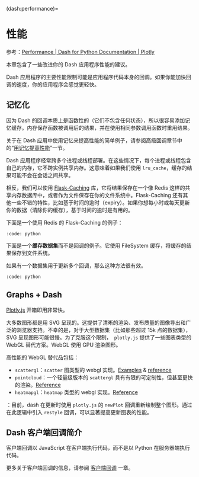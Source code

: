 (dash:performance)=
# 性能

参考：[Performance | Dash for Python Documentation | Plotly](https://dash.plotly.com/performance)

本章包含了一些改进你的 Dash 应用程序性能的建议。

Dash 应用程序的主要性能限制可能是应用程序代码本身的回调。如果你能加快回调的速度，你的应用程序会感觉更轻快。

## 记忆化

因为 Dash 的回调本质上是函数性的（它们不包含任何状态），所以很容易添加记忆缓存。内存保存函数被调用后的结果，并在使用相同参数调用函数时重用结果。

关于在 Dash 应用中使用记忆来提高性能的简单例子，请参阅高级回调章节中的“[用记忆提高性能](dash:advanced-callbacks/memoization)”一节。

Dash 应用程序经常跨多个进程或线程部署。在这些情况下，每个进程或线程包含自己的内存，它不跨实例共享内存。这意味着如果我们使用 `lru_cache`，缓存的结果可能不会在会话之间共享。

相反，我们可以使用 [Flask-Caching](https://pythonhosted.org/Flask-Caching/) 库，它将结果保存在一个像 Redis 这样的共享内存数据库中，或者作为文件保存在你的文件系统中。Flask-Caching 还有其他一些不错的特性，比如基于时间的逾时（expiry）。如果你想每小时或每天更新你的数据（清除你的缓存），基于时间的逾时是有用的。

下面是一个使用 Redis 的 Flask-Caching 的例子：

```{include} ../../tests/dash-examples/flask_caching.py
:code: python
```

下面是一个**缓存数据集**而不是回调的例子。它使用 FileSystem 缓存，将缓存的结果保存到文件系统。

如果有一个数据集用于更新多个回调，那么这种方法很有效。

```{include} ../../tests/dash-examples/caching_dataset.py
:code: python
```

## Graphs + Dash

[Plotly.js](https://github.com/plotly/plotly.js) 开箱即用非常快。

大多数图形都是用 SVG 呈现的。这提供了清晰的渲染、发布质量的图像导出和广泛的浏览器支持。不幸的是，对于大型数据集（比如那些超过 15k 点的数据集），SVG 呈现图形可能很慢。为了克服这个限制，` plotly.js` 提供了一些图表类型的 WebGL 替代方案。WebGL 使用 GPU 渲染图形。

高性能的 WebGL 替代品包括：

- `scattergl`：`scatter` 图类型的 webgl 实现。[Examples](https://plotly.com/python/webgl-vs-svg/) & [reference](https://plotly.com/python/reference/#scattergl)
- `pointcloud`：一个轻量级版本的 `scattergl` 具有有限的可定制性，但甚至更快的渲染。[Reference](https://plotly.com/python/reference/#pointcloud)
- `heatmapgl`：`heatmap` 类型的 webgl 实现。[Reference](https://plotly.com/python/reference/#heatmapgl)

：目前，dash 在更新时使用 `plotly.js` 的 `newPlot` 回调重新绘制整个图形。通过在此逻辑中引入 `restyle` 回调，可以显著提高更新图表的性能。

## Dash 客户端回调简介

客户端回调以 JavaScript 在客户端执行代码，而不是以 Python 在服务器端执行代码。

更多关于客户端回调的信息，请参阅 [客户端回调](dash:clientside-callbacks) 一章。